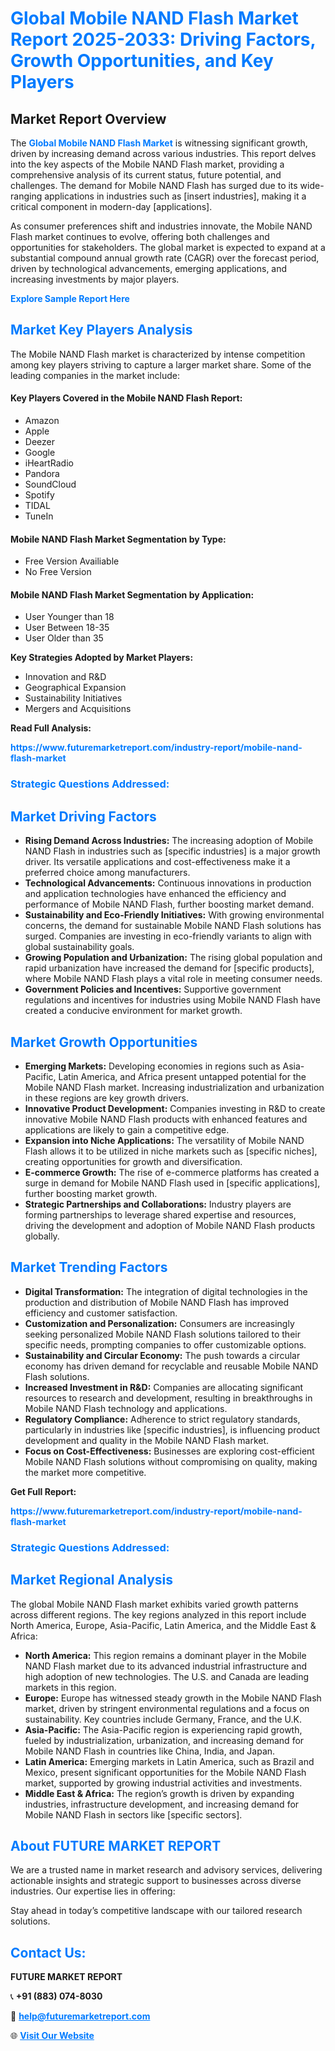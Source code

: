 <h1 style="color: #007BFF;">Global Mobile NAND Flash Market Report 2025-2033: Driving Factors, Growth Opportunities, and Key Players</h1>

<section id="overview">
<h2>Market Report Overview</h2>
<p>The <a href="https://www.futuremarketreport.com/industry-report/mobile-nand-flash-market" style="color: #007BFF; text-decoration: none;"><strong>Global Mobile NAND Flash Market</strong></a> is witnessing significant growth, driven by increasing demand across various industries. This report delves into the key aspects of the Mobile NAND Flash market, providing a comprehensive analysis of its current status, future potential, and challenges. The demand for Mobile NAND Flash has surged due to its wide-ranging applications in industries such as [insert industries], making it a critical component in modern-day [applications].</p>
<p>As consumer preferences shift and industries innovate, the Mobile NAND Flash market continues to evolve, offering both challenges and opportunities for stakeholders. The global market is expected to expand at a substantial compound annual growth rate (CAGR) over the forecast period, driven by technological advancements, emerging applications, and increasing investments by major players.</p>
</section>

<section id="overview">
<p><a href="https://www.futuremarketreport.com/request-sample/reportId=35316" style="color: #007BFF; text-decoration: none;"><strong>Explore Sample Report Here</strong></a></p>
</section>

<section id="key-players">
<h2 style="color: #007BFF;">Market Key Players Analysis</h2>
<p>The Mobile NAND Flash market is characterized by intense competition among key players striving to capture a larger market share. Some of the leading companies in the market include:</p>
<h4>Key Players Covered in the Mobile NAND Flash Report:</h4>
<ul><li>Amazon</li><li>Apple</li><li>Deezer</li><li>Google</li><li>iHeartRadio</li><li>Pandora</li><li>SoundCloud</li><li>Spotify</li><li>TIDAL</li><li>TuneIn</li></ul>
<h4>Mobile NAND Flash Market Segmentation by Type:</h4>
<ul><li>Free Version Availiable</li><li>No Free Version</li></ul>

<h4>Mobile NAND Flash Market Segmentation by Application:</h4>
<ul><li>User Younger than 18</li><li>User Between 18-35</li><li>User Older than 35</li></ul>
<p><strong>Key Strategies Adopted by Market Players:</strong></p>
<ul>
<li>Innovation and R&D</li>
<li>Geographical Expansion</li>
<li>Sustainability Initiatives</li>
<li>Mergers and Acquisitions</li>
</ul>
</section>

<section>
<p><strong>Read Full Analysis: </strong></p><a href="https://www.futuremarketreport.com/industry-report/mobile-nand-flash-market" style="color: #007BFF; text-decoration: none;"><strong>https://www.futuremarketreport.com/industry-report/mobile-nand-flash-market</strong></a>
<h3 style="color: #007BFF;">Strategic Questions Addressed:</h3>
</section>

<section id="driving-factors">
<h2 style="color: #007BFF;">Market Driving Factors</h2>
<ul>
<li><strong>Rising Demand Across Industries:</strong> The increasing adoption of Mobile NAND Flash in industries such as [specific industries] is a major growth driver. Its versatile applications and cost-effectiveness make it a preferred choice among manufacturers.</li>
<li><strong>Technological Advancements:</strong> Continuous innovations in production and application technologies have enhanced the efficiency and performance of Mobile NAND Flash, further boosting market demand.</li>
<li><strong>Sustainability and Eco-Friendly Initiatives:</strong> With growing environmental concerns, the demand for sustainable Mobile NAND Flash solutions has surged. Companies are investing in eco-friendly variants to align with global sustainability goals.</li>
<li><strong>Growing Population and Urbanization:</strong> The rising global population and rapid urbanization have increased the demand for [specific products], where Mobile NAND Flash plays a vital role in meeting consumer needs.</li>
<li><strong>Government Policies and Incentives:</strong> Supportive government regulations and incentives for industries using Mobile NAND Flash have created a conducive environment for market growth.</li>
</ul>
</section>

<section id="growth-opportunities">
<h2 style="color: #007BFF;">Market Growth Opportunities</h2>
<ul>
<li><strong>Emerging Markets:</strong> Developing economies in regions such as Asia-Pacific, Latin America, and Africa present untapped potential for the Mobile NAND Flash market. Increasing industrialization and urbanization in these regions are key growth drivers.</li>
<li><strong>Innovative Product Development:</strong> Companies investing in R&D to create innovative Mobile NAND Flash products with enhanced features and applications are likely to gain a competitive edge.</li>
<li><strong>Expansion into Niche Applications:</strong> The versatility of Mobile NAND Flash allows it to be utilized in niche markets such as [specific niches], creating opportunities for growth and diversification.</li>
<li><strong>E-commerce Growth:</strong> The rise of e-commerce platforms has created a surge in demand for Mobile NAND Flash used in [specific applications], further boosting market growth.</li>
<li><strong>Strategic Partnerships and Collaborations:</strong> Industry players are forming partnerships to leverage shared expertise and resources, driving the development and adoption of Mobile NAND Flash products globally.</li>
</ul>
</section>

<section id="trending-factors">
<h2 style="color: #007BFF;">Market Trending Factors</h2>
<ul>
<li><strong>Digital Transformation:</strong> The integration of digital technologies in the production and distribution of Mobile NAND Flash has improved efficiency and customer satisfaction.</li>
<li><strong>Customization and Personalization:</strong> Consumers are increasingly seeking personalized Mobile NAND Flash solutions tailored to their specific needs, prompting companies to offer customizable options.</li>
<li><strong>Sustainability and Circular Economy:</strong> The push towards a circular economy has driven demand for recyclable and reusable Mobile NAND Flash solutions.</li>
<li><strong>Increased Investment in R&D:</strong> Companies are allocating significant resources to research and development, resulting in breakthroughs in Mobile NAND Flash technology and applications.</li>
<li><strong>Regulatory Compliance:</strong> Adherence to strict regulatory standards, particularly in industries like [specific industries], is influencing product development and quality in the Mobile NAND Flash market.</li>
<li><strong>Focus on Cost-Effectiveness:</strong> Businesses are exploring cost-efficient Mobile NAND Flash solutions without compromising on quality, making the market more competitive.</li>
</ul>
</section>

<section>
<p><strong>Get Full Report: </strong></p><a href="https://www.futuremarketreport.com/industry-report/mobile-nand-flash-market" style="color: #007BFF; text-decoration: none;"><strong>https://www.futuremarketreport.com/industry-report/mobile-nand-flash-market</strong></a>
<h3 style="color: #007BFF;">Strategic Questions Addressed:</h3>
</section>


<section id="regional-analysis">
<h2 style="color: #007BFF;">Market Regional Analysis</h2>
<p>The global Mobile NAND Flash market exhibits varied growth patterns across different regions. The key regions analyzed in this report include North America, Europe, Asia-Pacific, Latin America, and the Middle East & Africa:</p>
<ul>
<li><strong>North America:</strong> This region remains a dominant player in the Mobile NAND Flash market due to its advanced industrial infrastructure and high adoption of new technologies. The U.S. and Canada are leading markets in this region.</li>
<li><strong>Europe:</strong> Europe has witnessed steady growth in the Mobile NAND Flash market, driven by stringent environmental regulations and a focus on sustainability. Key countries include Germany, France, and the U.K.</li>
<li><strong>Asia-Pacific:</strong> The Asia-Pacific region is experiencing rapid growth, fueled by industrialization, urbanization, and increasing demand for Mobile NAND Flash in countries like China, India, and Japan.</li>
<li><strong>Latin America:</strong> Emerging markets in Latin America, such as Brazil and Mexico, present significant opportunities for the Mobile NAND Flash market, supported by growing industrial activities and investments.</li>
<li><strong>Middle East & Africa:</strong> The region’s growth is driven by expanding industries, infrastructure development, and increasing demand for Mobile NAND Flash in sectors like [specific sectors].</li>
</ul>
</section>

<footer>
<h2 style="color: #007BFF;">About FUTURE MARKET REPORT</h2>
<p>We are a trusted name in market research and advisory services, delivering actionable insights and strategic support to businesses across diverse industries. Our expertise lies in offering:</p>

<p>Stay ahead in today’s competitive landscape with our tailored research solutions.</p>

<h2 style="color: #007BFF;">Contact Us:</h2>
<p><strong>FUTURE MARKET REPORT</strong></p>
<p>📞 <strong>+91 (883) 074-8030</strong></p>
<p>📧 <strong><a href="mailto:help@futuremarketreport.com" style="color: #007BFF;">help@futuremarketreport.com</a></strong></p>
<p>🌐 <strong><a href="https://www.futuremarketreport.com/" style="color: #007BFF;">Visit Our Website</a></strong></p>
</footer>